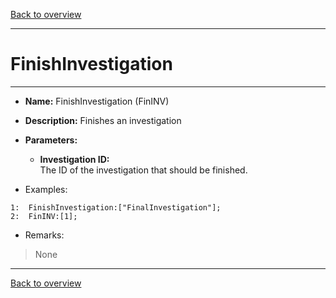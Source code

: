 [Back to overview](index.md)

---
# FinishInvestigation
---
- **Name:** FinishInvestigation (FinINV)
- **Description:** Finishes an investigation
- **Parameters:**
  - **Investigation ID:**  
    The ID of the investigation that should be finished.
 
- Examples:
```
1:  FinishInvestigation:["FinalInvestigation"];
2:  FinINV:[1];
```

- Remarks:
> None

---
[Back to overview](index.md)